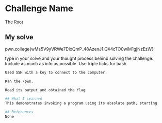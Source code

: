 # Challenge Name
The Root

## My solve
pwn.college{wMs5V9yVRWe7DIxQmP_48AzenJ1.QX4cTO0wiM1gjNzEzW}

type in your solve and your thought process behind solving the challenge. Include as much as info as possible. Use triple ticks for bash.
```bash
Used SSH with a key to connect to the computer.

Ran the /pwn.

Read its output and obtained the flag

## What I learned
This demonstrates invoking a program using its absolute path, starting from the root directory /

## References 
None